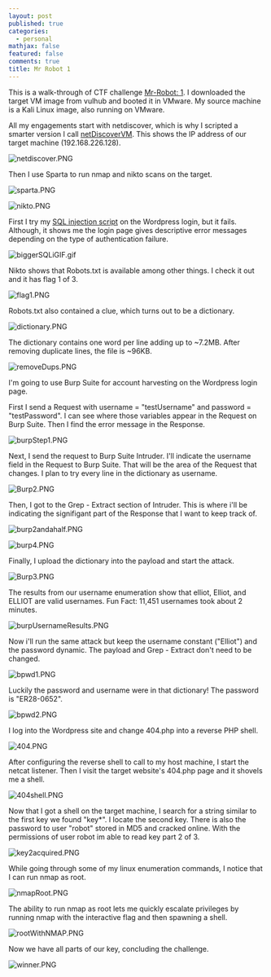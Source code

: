 ```yaml
---
layout: post
published: true
categories:
  - personal
mathjax: false
featured: false
comments: true
title: Mr Robot 1
---
```


This is a walk-through of CTF challenge [Mr-Robot: 1](https://www.vulnhub.com/entry/mr-robot-1,151/). I downloaded the target VM image from vulhub and booted it in VMware. My source machine is a Kali Linux image, also running on VMware.

All my engagements start with netdiscover, which is why I scripted a smarter version I call [netDiscoverVM](https://github.com/davidodza/Pre-OSCP/blob/master/netdiscoverVM.bash). This shows the IP address of our target machine (192.168.226.128).

![netdiscover.PNG]({{site.baseurl}}/images/MrRobot/netdiscover.PNG)

Then I use Sparta to run nmap and nikto scans on the target.

![sparta.PNG]({{site.baseurl}}/images/MrRobot/sparta.PNG)

![nikto.PNG]({{site.baseurl}}/images/MrRobot/nikto.PNG)

First I try my [SQL injection script](https://github.com/davidodza/Pre-OSCP/blob/master/LogonInjectionSQL.py) on the Wordpress login, but it fails. Although, it shows me the login page gives descriptive error messages depending on the type of authentication failure. 

![biggerSQLiGIF.gif]({{site.baseurl}}/images/MrRobot/biggerSQLiGIF.gif)

Nikto shows that Robots.txt is available among other things. I check it out and it has flag 1 of 3. 

![flag1.PNG]({{site.baseurl}}/images/MrRobot/flag1.PNG)

Robots.txt also contained a clue, which turns out to be a dictionary. 

![dictionary.PNG]({{site.baseurl}}/images/MrRobot/dictionary.PNG)

The dictionary contains one word per line adding up to ~7.2MB. After removing duplicate lines, the file is ~96KB.

![removeDups.PNG]({{site.baseurl}}/images/MrRobot/removeDups.PNG)

I'm going to use Burp Suite for account harvesting on the Wordpress login page. 

First I send a Request with username = "testUsername" and password = "testPassword". I can see where those variables appear in the Request on Burp Suite. Then I find the error message in the Response. 

![burpStep1.PNG]({{site.baseurl}}/images/MrRobot/burpStep1.PNG)

Next, I send the request to Burp Suite Intruder. I'll indicate the username field in the Request to Burp Suite. That will be the area of the Request that changes. I plan to try every line in the dictionary as username.

![Burp2.PNG]({{site.baseurl}}/images/MrRobot/Burp2.PNG)

Then, I got to the Grep - Extract section of Intruder. This is where i'll be indicating the signifigant part of the Response that I want to keep track of.

![burp2andahalf.PNG]({{site.baseurl}}/images/MrRobot/burp2andahalf.PNG)

![burp4.PNG]({{site.baseurl}}/images/MrRobot/burp4.PNG)

Finally, I upload the dictionary into the payload and start the attack.

![Burp3.PNG]({{site.baseurl}}/images/MrRobot/Burp3.PNG)

The results from our username enumeration show that elliot, Elliot, and ELLIOT are valid usernames.
Fun Fact: 11,451 usernames took about 2 minutes.

![burpUsernameResults.PNG]({{site.baseurl}}/images/MrRobot/burpUsernameResults.PNG)

Now i'll run the same attack but keep the username constant ("Elliot") and the password dynamic. The payload and Grep - Extract don't need to be changed.

![bpwd1.PNG]({{site.baseurl}}/images/MrRobot/bpwd1.PNG)

Luckily the password and username were in that dictionary! The password is "ER28-0652".

![bpwd2.PNG]({{site.baseurl}}/images/MrRobot/bpwd2.PNG)

I log into the Wordpress site and change 404.php into a reverse PHP shell.

![404.PNG]({{site.baseurl}}/images/MrRobot/404.PNG)

After configuring the reverse shell to call to my host machine, I start the netcat listener. Then I visit the target website's 404.php page and it shovels me a shell.

![404shell.PNG]({{site.baseurl}}/images/MrRobot/404shell.PNG)

Now that I got a shell on the target machine, I search for a string similar to the first key we found "key*". I locate the second key. There is also the password to user "robot" stored in MD5 and cracked online. With the permissions of user robot im able to read key part 2 of 3.

![key2acquired.PNG]({{site.baseurl}}/images/MrRobot/key2acquired.PNG)

While going through some of my linux enumeration commands, I notice that I can run nmap as root.

![nmapRoot.PNG]({{site.baseurl}}/images/MrRobot/nmapRoot.PNG)


The ability to run nmap as root lets me quickly escalate privileges by running nmap with the interactive flag and then spawning a shell.

![rootWithNMAP.PNG]({{site.baseurl}}/images/MrRobot/rootWithNMAP.PNG)

Now we have all parts of our key, concluding the challenge.

![winner.PNG]({{site.baseurl}}/images/MrRobot/winner.PNG)

